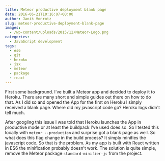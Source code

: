 ```yaml
---
title: Meteor productive deployment blank page
date: 2016-06-21T10:16:07+00:00
author: Janik Vonrotz
slug: meteor-productive-deployment-blank-page
images:
  - /wp-content/uploads/2015/12/Meteor-Logo.png
categories:
  - JavaScript development
tags:
  - es6
  - git
  - heroku
  - jsx
  - meteor
  - package
  - react
---
```

First some background. I've built a Meteor app and decided to deploy it to Heroku. There are many short and simple guides out there on how to do that. As I did so and opened the App for the first on Heroku I simply received a blank page. Where did my javascript code go? Heroku logs didn't tell much.
<!--more-->
After googling this issue I was told that Heroku launches the App in productive mode or at least the buildpack I've used does so. So I tested this locally with `meteor --production` and surprise got a blank page as well. So what does this flag change in the build process? It simply minifies the javascript code. So that is the problem. As my app is built with React written in ES6 the minification probably doesn't work. The solution is quite simple, remove the Meteor package `standard-minifier-js` from the project.